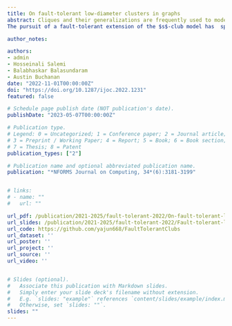 ```yaml
---
title: On fault-tolerant low-diameter clusters in graphs
abstract: Cliques and their generalizations are frequently used to model ``tightly knit'' clusters in graphs and identifying such clusters is a popular technique used in graph-based data mining. One such model is the $s$-club, which is a vertex subset that induces a subgraph of diameter at most $s$. This model has found use in a variety of fields because  low-diameter clusters have practical significance  in many applications. As this property is not hereditary on vertex-induced subgraphs, the diameter of a subgraph could increase upon the removal of some vertices and  the subgraph could even become disconnected. For example, star graphs have  diameter  two but can be disconnected by removing the central vertex. 
The pursuit of a fault-tolerant extension of the $s$-club model has  spawned  two variants that we study in this article: robust $s$-clubs  and hereditary $s$-clubs. We analyze the complexity of the  verification and optimization problems associated with these variants. Then, we propose cut-like integer programming formulations for both variants whenever possible and investigate the separation complexity of the cut-like constraints.  We demonstrate through our extensive computational experiments that the algorithmic ideas we introduce  enable us to solve the problems to optimality on benchmark instances with several thousand vertices. This work lays the foundations for  effective mathematical programming approaches for finding  fault-tolerant $s$-clubs in large-scale networks.

author_notes:

authors:
- admin
- Hosseinali Salemi
- Balabhaskar Balasundaram
- Austin Buchanan
date: "2022-11-01T00:00:00Z"
doi: "https://doi.org/10.1287/ijoc.2022.1231"
featured: false

# Schedule page publish date (NOT publication's date).
publishDate: "2023-05-07T00:00:00Z"

# Publication type.
# Legend: 0 = Uncategorized; 1 = Conference paper; 2 = Journal article;
# 3 = Preprint / Working Paper; 4 = Report; 5 = Book; 6 = Book section;
# 7 = Thesis; 8 = Patent
publication_types: ["2"]

# Publication name and optional abbreviated publication name.
publication: "*NFORMS Journal on Computing, 34*(6):3181-3199"


# links:
# - name: ""
#   url: ""

url_pdf: /publication/2021-2025/fault-tolerant-2022/On-fault-tolerant-low-diameter-clusters-in-graphs.pdf
url_slides: /publication/2021-2025/fault-tolerant-2022/Fault-tolerant-low-diameter-clusters_Lu.pdf
url_code: https://github.com/yajun668/FaultTolerantClubs
url_dataset: ''
url_poster: ''
url_project: ''
url_source: ''
url_video: ''


# Slides (optional).
#   Associate this publication with Markdown slides.
#   Simply enter your slide deck's filename without extension.
#   E.g. `slides: "example"` references `content/slides/example/index.md`.
#   Otherwise, set `slides: ""`.
slides: ""
---
```

